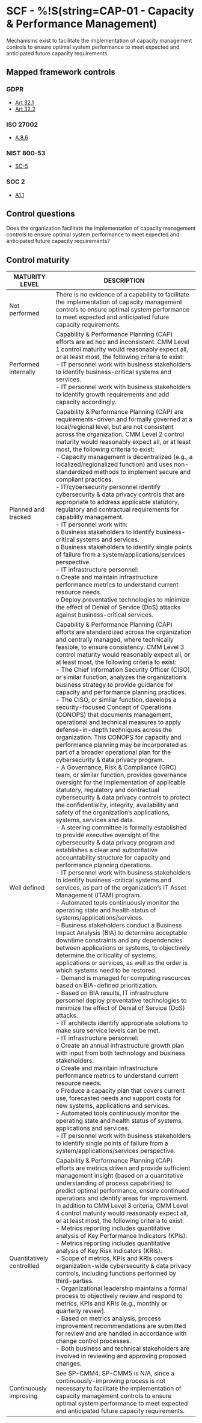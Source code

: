 # SCF - %!S(string=CAP-01 - Capacity & Performance Management)
Mechanisms exist to facilitate the implementation of capacity management controls to ensure optimal system performance to meet expected and anticipated future capacity requirements.
## Mapped framework controls
### GDPR
- [Art 32.1](../gdpr/art32.md#Article-321)
- [Art 32.2](../gdpr/art32.md#Article-322)
### ISO 27002
- [A.8.6](../iso27002/a-8.md#a86)
### NIST 800-53
- [SC-5](../nist80053/sc-5.md)
### SOC 2
- [A1.1](../soc2/a11.md)
## Control questions
Does the organization facilitate the implementation of capacity management controls to ensure optimal system performance to meet expected and anticipated future capacity requirements?
## Control maturity
|       MATURITY LEVEL       |                                                                                                                                                                                                                                                                                                                                                                                                                                                                                                                                                                                                                                                                                                                                                                                                                                                                                                                                                                                                                                                                                                                                                                                                                                                                                                                                                                                                                                                                                                                               DESCRIPTION                                                                                                                                                                                                                                                                                                                                                                                                                                                                                                                                                                                                                                                                                                                                                                                                                                                                                                                                                                                                                                                                                                                                                                                                                                                                                                                                                                                                                                                                                                                                |
|----------------------------|--------------------------------------------------------------------------------------------------------------------------------------------------------------------------------------------------------------------------------------------------------------------------------------------------------------------------------------------------------------------------------------------------------------------------------------------------------------------------------------------------------------------------------------------------------------------------------------------------------------------------------------------------------------------------------------------------------------------------------------------------------------------------------------------------------------------------------------------------------------------------------------------------------------------------------------------------------------------------------------------------------------------------------------------------------------------------------------------------------------------------------------------------------------------------------------------------------------------------------------------------------------------------------------------------------------------------------------------------------------------------------------------------------------------------------------------------------------------------------------------------------------------------------------------------------------------------------------------------------------------------------------------------------------------------------------------------------------------------------------------------------------------------------------------------------------------------------------------------------------------------------------------------------------------------------------------------------------------------------------------------------------------------------------------------------------------------------------------------------------------------------------------------------------------------------------------------------------------------------------------------------------------------------------------------------------------------------------------------------------------------------------------------------------------------------------------------------------------------------------------------------------------------------------------------------------------------------------------------------------------------------------------------------------------------------------------------------------------------------------------------------------------------------------------------------------------------------------------------------------------------------------------------------------------------------------------------------------------------------------------------------------------------------------------------------------------------|
| Not performed              | There is no evidence of a capability to facilitate the implementation of capacity management controls to ensure optimal system performance to meet expected and anticipated future capacity requirements.                                                                                                                                                                                                                                                                                                                                                                                                                                                                                                                                                                                                                                                                                                                                                                                                                                                                                                                                                                                                                                                                                                                                                                                                                                                                                                                                                                                                                                                                                                                                                                                                                                                                                                                                                                                                                                                                                                                                                                                                                                                                                                                                                                                                                                                                                                                                                                                                                                                                                                                                                                                                                                                                                                                                                                                                                                                                |
| Performed internally       | Capability & Performance Planning (CAP) efforts are ad hoc and inconsistent. CMM Level 1 control maturity would reasonably expect all, or at least most, the following criteria to exist:<br>- IT personnel work with business stakeholders to identify business-critical systems and services.<br>- IT personnel work with business stakeholders to identify growth requirements and add capacity accordingly.                                                                                                                                                                                                                                                                                                                                                                                                                                                                                                                                                                                                                                                                                                                                                                                                                                                                                                                                                                                                                                                                                                                                                                                                                                                                                                                                                                                                                                                                                                                                                                                                                                                                                                                                                                                                                                                                                                                                                                                                                                                                                                                                                                                                                                                                                                                                                                                                                                                                                                                                                                                                                                                          |
| Planned and tracked        | Capability & Performance Planning (CAP) are requirements-driven and formally governed at a local/regional level, but are not consistent across the organization. CMM Level 2 control maturity would reasonably expect all, or at least most, the following criteria to exist:<br>- Capacity management is decentralized (e.g., a localized/regionalized function) and uses non-standardized methods to implement secure and compliant practices.<br>- IT/cybersecurity personnel identify cybersecurity & data privacy controls that are appropriate to address applicable statutory, regulatory and contractual requirements for capability management.<br>- IT personnel work with:<br>o	Business stakeholders to identify business-critical systems and services.<br>o	Business stakeholders to identify single points of failure from a system/applications/services perspective.<br>- IT infrastructure personnel:<br>o	Create and maintain infrastructure performance metrics to understand current resource needs.<br>o	Deploy preventative technologies to minimize the effect of Denial of Service (DoS) attacks against business-critical services.                                                                                                                                                                                                                                                                                                                                                                                                                                                                                                                                                                                                                                                                                                                                                                                                                                                                                                                                                                                                                                                                                                                                                                                                                                                                                                                                                                                                                                                                                                                                                                                                                                                                                                                                                                                                                                                                                                                |
| Well defined               | Capability & Performance Planning (CAP) efforts are standardized across the organization and centrally managed, where technically feasible, to ensure consistency. CMM Level 3 control maturity would reasonably expect all, or at least most, the following criteria to exist:<br>- The Chief Information Security Officer (CISO), or similar function, analyzes the organization’s business strategy to provide guidance for capacity and performance planning practices.<br>- The CISO, or similar function, develops a security-focused Concept of Operations (CONOPS) that documents management, operational and technical measures to apply defense-in-depth techniques across the organization. This CONOPS for capacity and performance planning may be incorporated as part of a broader operational plan for the cybersecurity & data privacy program.<br>- A Governance, Risk & Compliance (GRC) team, or similar function, provides governance oversight for the implementation of applicable statutory, regulatory and contractual cybersecurity & data privacy controls to protect the confidentiality, integrity, availability and safety of the organization’s applications, systems, services and data. <br>- A steering committee is formally established to provide executive oversight of the cybersecurity & data privacy program and establishes a clear and authoritative accountability structure for capacity and performance planning operations.<br>- IT personnel work with business stakeholders to identify business-critical systems and services, as part of the organization’s IT Asset Management (ITAM) program.<br>- Automated tools continuously monitor the operating state and health status of systems/applications/services.<br>- Business stakeholders conduct a Business Impact Analysis (BIA) to determine acceptable downtime constraints and any dependencies between applications or systems, to objectively determine the criticality of systems, applications or services, as well as the order is which systems need to be restored.<br>- Demand is managed for computing resources based on BIA-defined prioritization.<br>- Based on BIA results, IT infrastructure personnel deploy preventative technologies to minimize the effect of Denial of Service (DoS) attacks.<br>- IT architects identify appropriate solutions to make sure service levels can be met.<br>- IT infrastructure personnel:<br>o	Create an annual infrastructure growth plan with input from both technology and business stakeholders.<br>o	Create and maintain infrastructure performance metrics to understand current resource needs.<br>o	Produce a capacity plan that covers current use, forecasted needs and support costs for new systems, applications and services.<br>- Automated tools continuously monitor the operating state and health status of systems, applications and services.<br>- IT personnel work with business stakeholders to identify single points of failure from a system/applications/services perspective. |
| Quantitatively controllled | Capability & Performance Planning (CAP) efforts are metrics driven and provide sufficient management insight (based on a quantitative understanding of process capabilities) to predict optimal performance, ensure continued operations and identify areas for improvement. In addition to CMM Level 3 criteria, CMM Level 4 control maturity would reasonably expect all, or at least most, the following criteria to exist:<br>- 	Metrics reporting includes quantitative analysis of Key Performance Indicators (KPIs).<br>- 	Metrics reporting includes quantitative analysis of Key Risk Indicators (KRIs).<br>- 	Scope of metrics, KPIs and KRIs covers organization-wide cybersecurity & data privacy controls, including functions performed by third-parties.<br>- 	Organizational leadership maintains a formal process to objectively review and respond to metrics, KPIs and KRIs (e.g., monthly or quarterly review).<br>- 	Based on metrics analysis, process improvement recommendations are submitted for review and are handled in accordance with change control processes.<br>- 	Both business and technical stakeholders are involved in reviewing and approving proposed changes.                                                                                                                                                                                                                                                                                                                                                                                                                                                                                                                                                                                                                                                                                                                                                                                                                                                                                                                                                                                                                                                                                                                                                                                                                                                                                                                                                                                                                                                                                                                                                                                                                                                                                                                                                                                                                                                                        |
| Continuously improving     | See SP-CMM4. SP-CMM5 is N/A, since a continuously-improving process is not necessary to facilitate the implementation of capacity management controls to ensure optimal system performance to meet expected and anticipated future capacity requirements.                                                                                                                                                                                                                                                                                                                                                                                                                                                                                                                                                                                                                                                                                                                                                                                                                                                                                                                                                                                                                                                                                                                                                                                                                                                                                                                                                                                                                                                                                                                                                                                                                                                                                                                                                                                                                                                                                                                                                                                                                                                                                                                                                                                                                                                                                                                                                                                                                                                                                                                                                                                                                                                                                                                                                                                                                |
